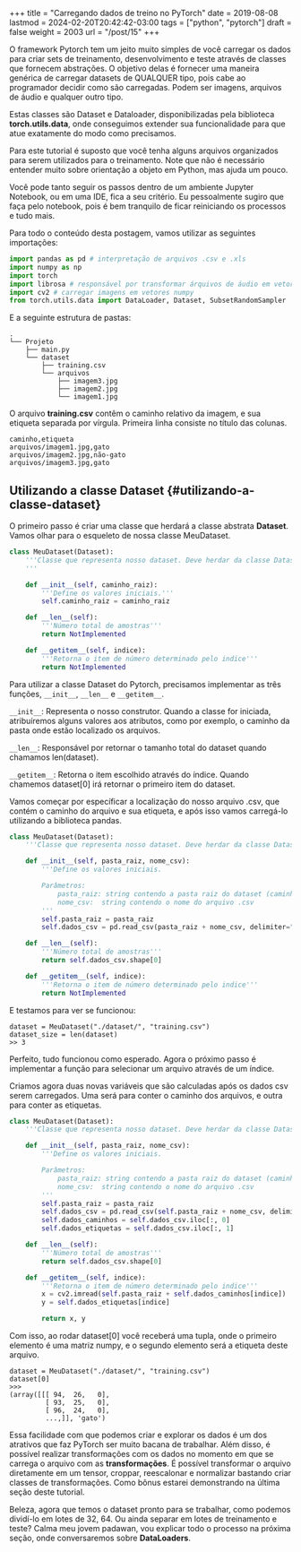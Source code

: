 +++
title = "Carregando dados de treino no PyTorch"
date = 2019-08-08
lastmod = 2024-02-20T20:42:42-03:00
tags = ["python", "pytorch"]
draft = false
weight = 2003
url = "/post/15"
+++

O framework Pytorch tem um jeito muito simples de você carregar os dados para
criar sets de treinamento, desenvolvimento e teste através de classes que
fornecem abstrações. O objetivo delas é fornecer uma maneira genérica de
carregar datasets de QUALQUER tipo, pois cabe ao programador decidir como são
carregadas. Podem ser imagens, arquivos de áudio e qualquer outro tipo.

Estas classes são Dataset e Dataloader, disponibilizadas pela biblioteca
**torch.utils.data**, onde conseguimos extender sua funcionalidade para que atue
exatamente do modo como precisamos.

Para este tutorial é suposto que você tenha alguns arquivos organizados para
serem utilizados para o treinamento. Note que não é necessário entender muito
sobre orientação a objeto em Python, mas ajuda um pouco.

Você pode tanto seguir os passos dentro de um ambiente Jupyter Notebook, ou em
uma IDE, fica a seu critério. Eu pessoalmente sugiro que faça pelo notebook,
pois é bem tranquilo de ficar reiniciando os processos e tudo mais.

Para todo o conteúdo desta postagem, vamos utilizar as seguintes importações:

```python
import pandas as pd # interpretação de arquivos .csv e .xls
import numpy as np
import torch
import librosa # responsável por transformar árquivos de áudio em vetores numpy
import cv2 # carregar imagens em vetores numpy
from torch.utils.data import DataLoader, Dataset, SubsetRandomSampler
```

E a seguinte estrutura de pastas:

```text
.
└── Projeto
    ├── main.py
    └── dataset
        ├── training.csv
        └── arquivos
            ├── imagem3.jpg
            ├── imagem2.jpg
            └── imagem1.jpg
```

O arquivo **training.csv** contêm o caminho relativo da imagem, e sua etiqueta
separada por vírgula. Primeira linha consiste no título das colunas.

```text
caminho,etiqueta
arquivos/imagem1.jpg,gato
arquivos/imagem2.jpg,não-gato
arquivos/imagem3.jpg,gato
```


## Utilizando a classe Dataset {#utilizando-a-classe-dataset}

O primeiro passo é criar uma classe que herdará a classe abstrata **Dataset**.
Vamos olhar para o esqueleto de nossa classe MeuDataset.

```python
class MeuDataset(Dataset):
    '''Classe que representa nosso dataset. Deve herdar da classe Dataset, em torch.utils.data
    '''

    def __init__(self, caminho_raiz):
        '''Define os valores iniciais.'''
        self.caminho_raiz = caminho_raiz

    def __len__(self):
        '''Número total de amostras'''
        return NotImplemented

    def __getitem__(self, indice):
        '''Retorna o item de número determinado pelo indice'''
        return NotImplemented
```

Para utilizar a classe Dataset do Pytorch, precisamos implementar as três
funções, `__init__`, `__len__` e `__getitem__`.

`__init__`: Representa o nosso construtor. Quando a classe for iniciada,
atribuíremos alguns valores aos atributos, como por exemplo, o caminho da pasta
onde estão localizado os arquivos.

`__len__`: Responsável por retornar o tamanho total do dataset quando chamamos
len(dataset).

`__getitem__`: Retorna o item escolhido através do índice. Quando chamemos
dataset[0] irá retornar o primeiro item do dataset.

Vamos começar por específicar a localização do nosso arquivo .csv, que contém o
caminho do arquivo e sua etiqueta, e após isso vamos carregá-lo utilizando a
biblioteca pandas.

```python
class MeuDataset(Dataset):
    '''Classe que representa nosso dataset. Deve herdar da classe Dataset, em torch.utils.data'''

    def __init__(self, pasta_raiz, nome_csv):
        '''Define os valores iniciais.

        Parâmetros:
            pasta_raiz: string contendo a pasta raiz do dataset (caminho relativo)
            nome_csv:  string contendo o nome do arquivo .csv
        '''
        self.pasta_raiz = pasta_raiz
        self.dados_csv = pd.read_csv(pasta_raiz + nome_csv, delimiter=",")

    def __len__(self):
        '''Número total de amostras'''
        return self.dados_csv.shape[0]

    def __getitem__(self, indice):
        '''Retorna o item de número determinado pelo indice'''
        return NotImplemented
```

E testamos para ver se funcionou:

```shell
dataset = MeuDataset("./dataset/", "training.csv")
dataset_size = len(dataset)
>> 3
```

Perfeito, tudo funcionou como esperado. Agora o próximo passo é implementar a
função para selecionar um arquivo através de um índice.

Criamos agora duas novas variáveis que são calculadas após os dados csv serem
carregados. Uma será para conter o caminho dos arquivos, e outra para conter as
etiquetas.

```python
class MeuDataset(Dataset):
    '''Classe que representa nosso dataset. Deve herdar da classe Dataset, em torch.utils.data'''

    def __init__(self, pasta_raiz, nome_csv):
        '''Define os valores iniciais.

        Parâmetros:
            pasta_raiz: string contendo a pasta raiz do dataset (caminho relativo)
            nome_csv:  string contendo o nome do arquivo .csv
        '''
        self.pasta_raiz = pasta_raiz
        self.dados_csv = pd.read_csv(self.pasta_raiz + nome_csv, delimiter=",")
        self.dados_caminhos = self.dados_csv.iloc[:, 0]
        self.dados_etiquetas = self.dados_csv.iloc[:, 1]

    def __len__(self):
        '''Número total de amostras'''
        return self.dados_csv.shape[0]

    def __getitem__(self, indice):
        '''Retorna o item de número determinado pelo indice'''
        x = cv2.imread(self.pasta_raiz + self.dados_caminhos[indice])
        y = self.dados_etiquetas[indice]

        return x, y
```

Com isso, ao rodar dataset[0] você receberá uma tupla, onde o primeiro elemento
é uma matriz numpy, e o segundo elemento será a etiqueta deste arquivo.

```text
dataset = MeuDataset("./dataset/", "training.csv")
dataset[0]
>>>
(array([[[ 94,  26,   0],
         [ 93,  25,   0],
         [ 96,  24,   0],
         ...,]], 'gato')
```

Essa facilidade com que podemos criar e explorar os dados é um dos atrativos que
faz PyTorch ser muito bacana de trabalhar. Além disso, é possível realizar
transformações com os dados no momento em que se carrega o arquivo com as
**transformações**. É possível transformar o arquivo diretamente em um tensor,
croppar, reescalonar e normalizar bastando criar classes de transformações. Como
bônus estarei demonstrando na última seção deste tutorial.

Beleza, agora que temos o dataset pronto para se trabalhar, como podemos
dividí-lo em lotes de 32, 64. Ou ainda separar em lotes de treinamento e teste?
Calma meu jovem padawan, vou explicar todo o processo na próxima seção, onde
conversaremos sobre **DataLoaders**.
